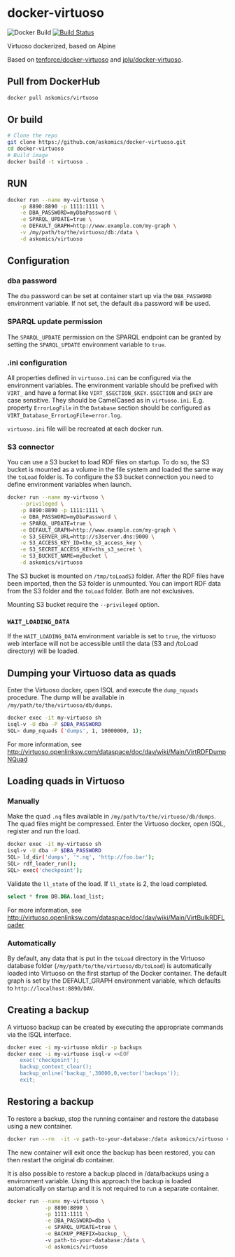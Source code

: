 # docker-virtuoso

![Docker Build](https://img.shields.io/docker/pulls/askomics/virtuoso.svg)
[![Build Status](https://travis-ci.org/askomics/docker-virtuoso.svg?branch=master)](https://travis-ci.org/askomics/docker-virtuoso)


Virtuoso dockerized, based on Alpine

Based on [tenforce/docker-virtuoso](https://github.com/tenforce/docker-virtuoso) and [jplu/docker-virtuoso](https://github.com/jplu/docker-virtuoso).


## Pull from DockerHub

```bash
docker pull askomics/virtuoso
```

## Or build

```bash
# Clone the repo
git clone https://github.com/askomics/docker-virtuoso.git
cd docker-virtuoso
# Build image
docker build -t virtuoso .
```


## RUN

```bash
docker run --name my-virtuoso \
    -p 8890:8890 -p 1111:1111 \
    -e DBA_PASSWORD=myDbaPassword \
    -e SPARQL_UPDATE=true \
    -e DEFAULT_GRAPH=http://www.example.com/my-graph \
    -v /my/path/to/the/virtuoso/db:/data \
    -d askomics/virtuoso
```

## Configuration


### dba password
The `dba` password can be set at container start up via the `DBA_PASSWORD` environment variable. If not set, the default `dba` password will be used.

### SPARQL update permission
The `SPARQL_UPDATE` permission on the SPARQL endpoint can be granted by setting the `SPARQL_UPDATE` environment variable to `true`.

### .ini configuration
All properties defined in `virtuoso.ini` can be configured via the environment variables. The environment variable should be prefixed with `VIRT_` and have a format like `VIRT_$SECTION_$KEY`. `$SECTION` and `$KEY` are case sensitive. They should be CamelCased as in `virtuoso.ini`. E.g. property `ErrorLogFile` in the `Database` section should be configured as `VIRT_Database_ErrorLogFile=error.log`.

`virtuoso.ini` file will be recreated at each docker run.

### S3 connector
You can use a S3 bucket to load RDF files on startup. To do so, the S3 bucket
is mounted as a volume in the file system and loaded the same way the `toLoad`
folder is.  To configure the S3 bucket connection you need to define
environment variables when launch.

```bash
docker run --name my-virtuoso \
    --privileged \
    -p 8890:8890 -p 1111:1111 \
    -e DBA_PASSWORD=myDbaPassword \
    -e SPARQL_UPDATE=true \
    -e DEFAULT_GRAPH=http://www.example.com/my-graph \
    -e S3_SERVER_URL=http://s3server.dns:9000 \
    -e S3_ACCESS_KEY_ID=the_s3_access_key \
    -e S3_SECRET_ACCESS_KEY=ths_s3_secret \
    -e S3_BUCKET_NAME=myBucket \
    -d askomics/virtuoso
```
The S3 bucket is mounted on `/tmp/toLoadS3` folder.  After the RDF files have
been imported, then the S3 folder is unmounted.  You can import RDF data from
the S3 folder and the `toLoad` folder. Both are not exclusives.

Mounting S3 bucket require the `--privileged` option.

### `WAIT_LOADING_DATA`
If the `WAIT_LOADING_DATA` environment variable is set to `true`, the virtuoso web interface will not be accessible until the data (S3 and /toLoad directory) will be loaded.

## Dumping your Virtuoso data as quads
Enter the Virtuoso docker, open ISQL and execute the `dump_nquads` procedure. The dump will be available in `/my/path/to/the/virtuoso/db/dumps`.

```bash
docker exec -it my-virtuoso sh
isql-v -U dba -P $DBA_PASSWORD
SQL> dump_nquads ('dumps', 1, 10000000, 1);
```

For more information, see http://virtuoso.openlinksw.com/dataspace/doc/dav/wiki/Main/VirtRDFDumpNQuad

## Loading quads in Virtuoso
### Manually
Make the quad `.nq` files available in `/my/path/to/the/virtuoso/db/dumps`. The quad files might be compressed. Enter the Virtuoso docker, open ISQL, register and run the load.

```bash
docker exec -it my-virtuoso sh
isql-v -U dba -P $DBA_PASSWORD
SQL> ld_dir('dumps', '*.nq', 'http://foo.bar');
SQL> rdf_loader_run();
SQL> exec('checkpoint');
```

Validate the `ll_state` of the load. If `ll_state` is 2, the load completed.

```sql
select * from DB.DBA.load_list;
```

For more information, see http://virtuoso.openlinksw.com/dataspace/doc/dav/wiki/Main/VirtBulkRDFLoader

### Automatically
By default, any data that is put in the `toLoad` directory in the Virtuoso database folder (`/my/path/to/the/virtuoso/db/toLoad`) is automatically loaded into Virtuoso on the first startup of the Docker container. The default graph is set by the DEFAULT_GRAPH environment variable, which defaults to `http://localhost:8890/DAV`.

## Creating a backup
A virtuoso backup can be created by executing the appropriate commands via the ISQL interface.

```bash
docker exec -i my-virtuoso mkdir -p backups
docker exec -i my-virtuoso isql-v <<EOF
    exec('checkpoint');
    backup_context_clear();
    backup_online('backup_',30000,0,vector('backups'));
    exit;
```
## Restoring a backup
To restore a backup, stop the running container and restore the database using a new container.

```bash
docker run --rm  -it -v path-to-your-database:/data askomics/virtuoso virtuoso-t +restore-backup backups/backup_ +configfile /data/virtuoso.ini
```

The new container will exit once the backup has been restored, you can then restart the original db container.

It is also possible to restore a backup placed in /data/backups using a environment variable. Using this approach the backup is loaded automatically on startup and it is not required to run a separate container.

```bash
docker run --name my-virtuoso \
            -p 8890:8890 \
            -p 1111:1111 \
            -e DBA_PASSWORD=dba \
            -e SPARQL_UPDATE=true \
            -e BACKUP_PREFIX=backup_ \_
            -v path-to-your-database:/data \
            -d askomics/virtuoso
```
